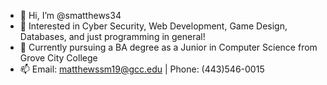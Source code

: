 - 👋 Hi, I’m @smatthews34
- 👀 Interested in Cyber Security, Web Development, Game Design, Databases, and just programming in general!
- 🌱 Currently pursuing a BA degree as a Junior in Computer Science from Grove City College
- 📫 Email: matthewssm19@gcc.edu | Phone: (443)546-0015

<!---
smatthews34/smatthews34 is a ✨ special ✨ repository because its `README.md` (this file) appears on your GitHub profile.
You can click the Preview link to take a look at your changes.
--->
